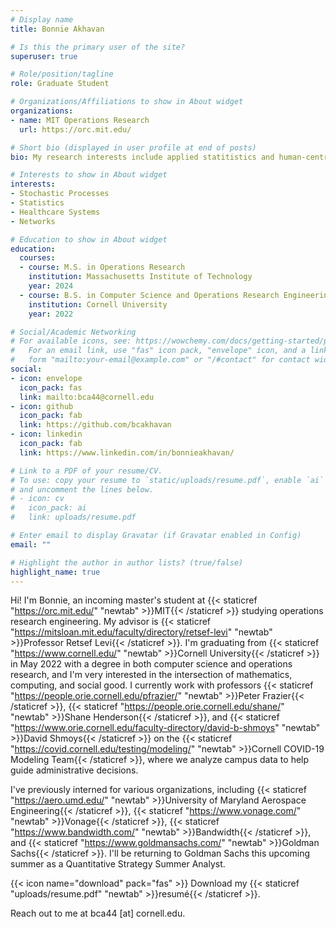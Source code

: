 ```yaml
---
# Display name
title: Bonnie Akhavan

# Is this the primary user of the site?
superuser: true

# Role/position/tagline
role: Graduate Student

# Organizations/Affiliations to show in About widget
organizations:
- name: MIT Operations Research
  url: https://orc.mit.edu/

# Short bio (displayed in user profile at end of posts)
bio: My research interests include applied statitistics and human-centric systems and networks.

# Interests to show in About widget
interests:
- Stochastic Processes
- Statistics
- Healthcare Systems 
- Networks

# Education to show in About widget
education:
  courses:
  - course: M.S. in Operations Research
    institution: Massachusetts Institute of Technology
    year: 2024
  - course: B.S. in Computer Science and Operations Research Engineering
    institution: Cornell University
    year: 2022

# Social/Academic Networking
# For available icons, see: https://wowchemy.com/docs/getting-started/page-builder/#icons
#   For an email link, use "fas" icon pack, "envelope" icon, and a link in the
#   form "mailto:your-email@example.com" or "/#contact" for contact widget.
social:
- icon: envelope
  icon_pack: fas
  link: mailto:bca44@cornell.edu
- icon: github
  icon_pack: fab
  link: https://github.com/bcakhavan
- icon: linkedin
  icon_pack: fab
  link: https://www.linkedin.com/in/bonnieakhavan/

# Link to a PDF of your resume/CV.
# To use: copy your resume to `static/uploads/resume.pdf`, enable `ai` icons in `params.toml`, 
# and uncomment the lines below.
# - icon: cv
#   icon_pack: ai
#   link: uploads/resume.pdf

# Enter email to display Gravatar (if Gravatar enabled in Config)
email: ""

# Highlight the author in author lists? (true/false)
highlight_name: true
---
```


Hi! I'm Bonnie, an incoming master's student at {{< staticref "https://orc.mit.edu/" "newtab" >}}MIT{{< /staticref >}} studying operations research engineering. My advisor is {{< staticref "https://mitsloan.mit.edu/faculty/directory/retsef-levi" "newtab" >}}Professor Retsef Levi{{< /staticref >}}. I'm graduating from {{< staticref "https://www.cornell.edu/" "newtab" >}}Cornell University{{< /staticref >}} in May 2022 with a degree in both computer science and operations research, and I'm very interested in the intersection of mathematics, computing, and social good. I currently work with professors {{< staticref "https://people.orie.cornell.edu/pfrazier/" "newtab" >}}Peter Frazier{{< /staticref >}}, {{< staticref "https://people.orie.cornell.edu/shane/" "newtab" >}}Shane Henderson{{< /staticref >}}, and {{< staticref "https://www.orie.cornell.edu/faculty-directory/david-b-shmoys" "newtab" >}}David Shmoys{{< /staticref >}} on the {{< staticref "https://covid.cornell.edu/testing/modeling/" "newtab" >}}Cornell COVID-19 Modeling Team{{< /staticref >}}, where we analyze campus data to help guide administrative decisions. 

I've previously interned for various organizations, including {{< staticref "https://aero.umd.edu/" "newtab" >}}University of Maryland Aerospace Engineering{{< /staticref >}}, {{< staticref "https://www.vonage.com/" "newtab" >}}Vonage{{< /staticref >}}, {{< staticref "https://www.bandwidth.com/" "newtab" >}}Bandwidth{{< /staticref >}}, and {{< staticref "https://www.goldmansachs.com/" "newtab" >}}Goldman Sachs{{< /staticref >}}. I'll be returning to Goldman Sachs this upcoming summer as a Quantitative Strategy Summer Analyst.

{{< icon name="download" pack="fas" >}} Download my {{< staticref "uploads/resume.pdf" "newtab" >}}resumé{{< /staticref >}}.

Reach out to me at bca44 \[at\] cornell.edu. 


